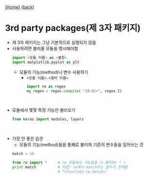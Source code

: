 [(Home)](https://github.com/DoranLyong/Python_study)
[(back)]()

# 3rd party packages(제 3자 패키지)
* 제 3자 패키지는 그냥 기본적으로 실행되지 않음 
* 사용하려면 불러올 모듈을 명시해야함 
    ``` python 
    import <모듈 이름> as <별칭>
    import matplotlib.pyplot as plt 
    ```
    * 모듈의 기능(method)나 변수 사용하기 
        * ```<모듈 이름>.<맴버 이름>```
            ``` python 
            import re as regex 
            my_regex = regex.compile( "[0-9]+", regex.I)
            ``` 

<br/>


* 모듈에서 몇몇 특정 기능만 불러오기 
    ```python 
    from keras import modules, layers 
    ```

<br/>

* 가장 안 좋은 습관 
    * 모듈의 기능(method)들을 통째로 불러와 기존의 변수들을 덮어쓰는 것 
    ```python 
    match = 10 

    from re import *     # re 모듈에서 기능들을 다 불러와( * )
    print match          # 이런! re에서 match라는 함수가 존재함 
                         # "<function re.match>"
    ```
